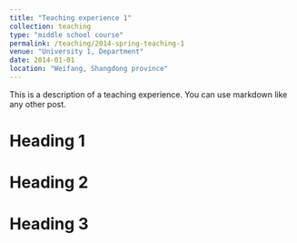 ```yaml
---
title: "Teaching experience 1"
collection: teaching
type: "middle school course"
permalink: /teaching/2014-spring-teaching-1
venue: "University 1, Department"
date: 2014-01-01
location: "Weifang, Shangdong province"
---
```


This is a description of a teaching experience. You can use markdown like any other post.

Heading 1
======

Heading 2
======

Heading 3
======

